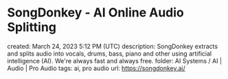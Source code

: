 # SongDonkey - AI Online Audio Splitting

created: March 24, 2023 5:12 PM (UTC)
description: SongDonkey extracts and splits audio into vocals, drums, bass, piano and other using artificial intelligence (AI). We're always fast and always free.
folder: AI Systems / AI | Audio | Pro Audio
tags: ai, pro audio
url: https://songdonkey.ai/